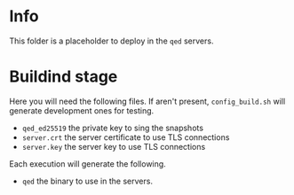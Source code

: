 # Info
This folder is a placeholder to deploy in the `qed` servers.

# Buildind stage
Here you will need the following files. If aren't present, `config_build.sh`
will generate development ones for testing.

- `qed_ed25519` the private key to sing the snapshots
- `server.crt` the server certificate to use TLS connections
- `server.key` the server key to use TLS connections

Each execution will generate the following.

- `qed` the binary to use in the servers.
